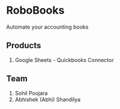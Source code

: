 # RoboBooks

Automate your accounting books

## Products

1. Google Sheets - Quickbooks Connector

## Team

1. Sohil Poojara
2. Abhishek (Abhi) Shandilya
